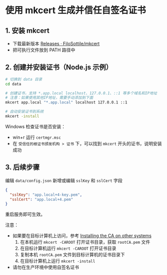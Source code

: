 # 使用 mkcert 生成并信任自签名证书

## 1. 安装 mkcert

- 下载最新版本 [Releases · FiloSottile/mkcert](https://github.com/FiloSottile/mkcert/releases)
- 把可执行文件放到 PATH 路径中

## 2. 创建并安装证书（Node.js 示例）

```bash
# 切换到 data 目录
cd data

# 创建证书，支持 *.app.local localhost、127.0.0.1、::1 等多个域名和IP地址
# 注意：如果使用其他IP地址，需要手动添加到下面
mkcert app.local "*.app.local" localhost 127.0.0.1 ::1

# 自动安装证书到系统
mkcert -install
```

Windows 检查证书是否安装：

- win+r 运行 `certmgr.msc`
- 在 `受信任的根证书颁发机构 > 证书` 下，可以找到 `mkcert` 开头的证书，说明安装成功

## 3. 后续步骤

编辑 `data/config.json` 新增或编辑 `sslKey` 和 `sslCert` 字段

```json
{
  "sslKey": "app.local+4-key.pem",
  "sslCert": "app.local+4.pem"
}
```

重启服务即可生效。

注意：

- 如果要在目标计算机上访问，参考 [Installing the CA on other systems](https://github.com/FiloSottile/mkcert?tab=readme-ov-file#installing-the-ca-on-other-systems)
  1. 在本机运行 `mkcert -CAROOT` 打开证书目录，获取 `rootCA.pem` 文件
  2. 在目标计算机运行 `mkcert -CAROOT` 打开证书目录
  3. 复制本机 `rootCA.pem` 文件到目标计算机的证书目录下
  4. 在目标计算机上运行 `mkcert -install`
- 请勿在生产环境中使用自签名证书
